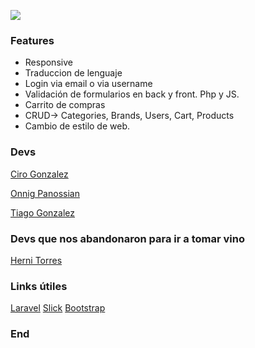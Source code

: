 ![](https://i.imgur.com/SPJfedm.jpg)
### Features

- Responsive
- Traduccion de lenguaje
- Login via email o via username
- Validación de formularios en back y front. Php y JS.
- Carrito de compras
- CRUD-> Categories, Brands, Users, Cart, Products
- Cambio de estilo de web.


### Devs
[Ciro Gonzalez](https://github.com/CiroGg "Ciro Gonzalez")

[Onnig Panossian](https://github.com/OnnigPano "Onnig Panossian")

[Tiago Gonzalez](https://github.com/Tiagoman "Tiago Gonzalez")


### Devs que nos abandonaron para ir a tomar vino
[Herni Torres](https://github.com/hernitorres "Herni Torres")



### Links útiles

[Laravel](https://laravel.com "Laravel")
[Slick](https://kenwheeler.github.io/slick/ "Slick")
[Bootstrap](https://getbootstrap.com "Bootstrap")



### End
